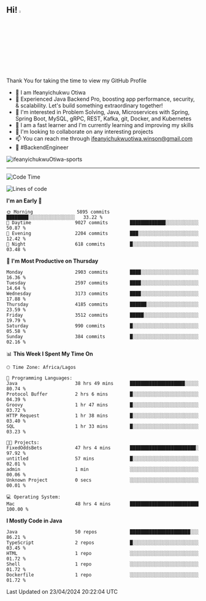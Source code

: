 <!-- BLOG-POST-LIST:START --><!-- BLOG-POST-LIST:END -->

## Hi! <img src="https://media.giphy.com/media/hvRJCLFzcasrR4ia7z/giphy.gif" width="4%"> 

Thank You for taking the time to view my GitHub Profile

- 👋 I am Ifeanyichukwu Otiwa
- 🚀 Experienced Java Backend Pro, boosting app performance, security, & scalability. Let's build something extraordinary together!
- 👀 I'm interested in Problem Solving, Java, Microservices with Spring, Spring Boot, MySQL, gRPC, REST, Kafka, git, Docker, and Kubernetes
- 🌱 I am a fast learner and I'm currently learning and improving my skills
- 💞️ I'm looking to collaborate on any interesting projects
- 📫 You can reach me through ifeanyichukwuotiwa.winson@gmail.com
- 🚀 #BackendEngineer

<p align="left" marginTop="10px"> <img src="https://komarev.com/ghpvc/?username=ifeanyichukwuOtiwa-sports&label=Profile%20views&color=0e75b6&style=for-the-badge" alt="ifeanyichukwuOtiwa-sports" /> </p>

***

<!--START_SECTION:waka-->
![Code Time](http://img.shields.io/badge/Code%20Time-2%2C443%20hrs%2048%20mins-blue)

![Lines of code](https://img.shields.io/badge/From%20Hello%20World%20I%27ve%20Written-4.9%20million%20lines%20of%20code-blue)

**I'm an Early 🐤** 

```text
🌞 Morning                5895 commits        ████████░░░░░░░░░░░░░░░░░   33.22 % 
🌆 Daytime                9027 commits        █████████████░░░░░░░░░░░░   50.87 % 
🌃 Evening                2204 commits        ███░░░░░░░░░░░░░░░░░░░░░░   12.42 % 
🌙 Night                  618 commits         █░░░░░░░░░░░░░░░░░░░░░░░░   03.48 % 
```
📅 **I'm Most Productive on Thursday** 

```text
Monday                   2903 commits        ████░░░░░░░░░░░░░░░░░░░░░   16.36 % 
Tuesday                  2597 commits        ████░░░░░░░░░░░░░░░░░░░░░   14.64 % 
Wednesday                3173 commits        ████░░░░░░░░░░░░░░░░░░░░░   17.88 % 
Thursday                 4185 commits        ██████░░░░░░░░░░░░░░░░░░░   23.59 % 
Friday                   3512 commits        █████░░░░░░░░░░░░░░░░░░░░   19.79 % 
Saturday                 990 commits         █░░░░░░░░░░░░░░░░░░░░░░░░   05.58 % 
Sunday                   384 commits         █░░░░░░░░░░░░░░░░░░░░░░░░   02.16 % 
```


📊 **This Week I Spent My Time On** 

```text
🕑︎ Time Zone: Africa/Lagos

💬 Programming Languages: 
Java                     38 hrs 49 mins      ████████████████████░░░░░   80.74 % 
Protocol Buffer          2 hrs 6 mins        █░░░░░░░░░░░░░░░░░░░░░░░░   04.39 % 
Groovy                   1 hr 47 mins        █░░░░░░░░░░░░░░░░░░░░░░░░   03.72 % 
HTTP Request             1 hr 38 mins        █░░░░░░░░░░░░░░░░░░░░░░░░   03.40 % 
SQL                      1 hr 33 mins        █░░░░░░░░░░░░░░░░░░░░░░░░   03.23 % 

🐱‍💻 Projects: 
FixedOddsBets            47 hrs 4 mins       ████████████████████████░   97.92 % 
untitled                 57 mins             █░░░░░░░░░░░░░░░░░░░░░░░░   02.01 % 
admin                    1 min               ░░░░░░░░░░░░░░░░░░░░░░░░░   00.06 % 
Unknown Project          0 secs              ░░░░░░░░░░░░░░░░░░░░░░░░░   00.01 % 

💻 Operating System: 
Mac                      48 hrs 4 mins       █████████████████████████   100.00 % 
```

**I Mostly Code in Java** 

```text
Java                     50 repos            ██████████████████████░░░   86.21 % 
TypeScript               2 repos             █░░░░░░░░░░░░░░░░░░░░░░░░   03.45 % 
HTML                     1 repo              ░░░░░░░░░░░░░░░░░░░░░░░░░   01.72 % 
Shell                    1 repo              ░░░░░░░░░░░░░░░░░░░░░░░░░   01.72 % 
Dockerfile               1 repo              ░░░░░░░░░░░░░░░░░░░░░░░░░   01.72 % 
```




 Last Updated on 23/04/2024 20:22:04 UTC
<!--END_SECTION:waka-->

<!--
<p align="center">
![trophy](https://github-profile-trophy.vercel.app/?username=ifeanyichukwuOtiwa-sports&theme=onedark) (https://github.com/ryo-ma/github-profile-trophy)
</p>
-->

<!---
ifeanyi-otiwa/ifeanyi-otiwa is a ✨ special ✨ repository because its `README.md` (this file) appears on your GitHub profile.
You can click the Preview link to take a look at your changes.
--->
